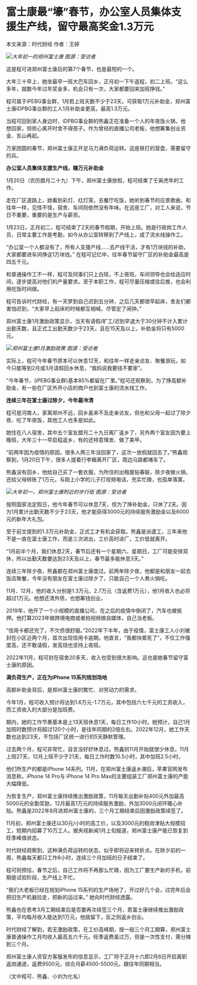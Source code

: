 # 富士康最“壕”春节，办公室人员集体支援生产线，留守最高奖金1.3万元

本文来源：时代财经 作者：王婷

![](https://inews.gtimg.com/newsapp_bt/0/15623840286/1000)_大年初一的郑州富士康 图源：受访者_

这是程可进郑州富士康后的第7个春节，也是最短的一个。

大年三十早上，她坐最早一班大巴车回乡，正月初一下午返程，初二上班。“这么多年，就数今年过年奖金多，机会只有一次，大家都要回来加班挣钱。”

程可属于iPEBG事业群，1月若上班天数不少于23天，可获取1万元补助金，郑州富士康iDPBG事业群的工人1月补助金更高，最高1.3万元。

当程可回到家人身边时，iDPBG事业群的熊鑫正在准备一个人的年夜饭火锅，他想回家，但担心离开时舍不得孩子。作为曾经的直播公司老板，他想筹集创业资金、东山再起。

万家团圆的春节，郑州富士康正开足马力满负荷运转。这座铁打的营盘，需要留守的兵。

**办公室人员集体支援生产线，赚万元补助金**

1月20日（农历腊月二十九）下午，郑州富士康放假，程可结束了壬寅虎年的工作。

走在厂区道路上，她看到彩灯、红灯笼，去餐厅吃饭，她听到春节的应景歌曲，和往年一样，见怪不怪，宿舍、车间则依然没有年味。在这座工厂，对工人来说，节日不重要，重要的是生产与薪资。

1月23日，正月初二，程可结束了2天的春节假期，开始上班。她是行政岗工作人员，日常主要工作是考勤，如今从办公室转移到了产线上，成了流水线操作工。

“办公室一个人都没有了，所有人支援产线……去产线干活，才有1万块钱的补助，大家都要进车间挣这1万块钱。”
在程可记忆中，往年春节留守厂区的补助金最高是四五千元。

和普通操作工不一样，程可及同事们只上白班，不上夜班，车间领导也会给适应时间，逐步提高对他们的产量要求。至于本职工作，程可尽量压缩或往后推，也会利用吃饭时间做。

程可告诉时代财经，有一天梦到自己迟到五分钟，之后几天都很早起床，舍友们都害怕迟到，“大家早上起床的时候都互相喊，尽管定了闹钟。”

郑州富士康1月激励政策显示，当天有请假/旷工/迟到早退大于30分钟不计入累计出勤天数，且正式工出勤天数少于23天，且在15天及以上，补助金将只有5000元。

![](https://inews.gtimg.com/newsapp_bt/0/15623840288/1000)_郑州富士康1月激励政策 图源：受访者_

实际上，程可今年春节原本可以休息12天，和往年一样走亲访友、聚餐游玩，如今只能等到2月或3月请假回乡休息，“我妈说我要钱不要家”。

“今年春节，(iPEBG事业群)基本85%都留在厂里。”程可还观察到，为了挣高额补助金，有一些在厂区外开小店的商户也到富士康的流水线工作。

**连续三年在富士康过除夕，今年最冷清**

程可是河南人，家离郑州不远，回乡虽来不及走亲访友，但也和父母一起过了除夕夜、吃了年夜饭，其他工人也多是如此。

她住在八人宿舍，其中五个室友腊月二十九日离厂返乡了，另外两个室友因为要上晚班，大年三十一早启程返乡，有的还特意理发、做了美甲。

“前两年因为疫情的原因，很多人两三年没回家了，这次一放假就回去了。”熊鑫观察到，1月20日下午，很多人提着行李箱离开厂区，周边马路都堵车了。

熊鑫没有回乡，他给自己买了一套衣服，为所住的出租屋贴春联，除夕夜做火锅，还给父母转账了1万元，与刚上小学的儿子打视频电话，充实忙碌，也孤单落寞。

![](https://inews.gtimg.com/newsapp_bt/0/15623840291/1000)_大年初一，郑州富士康附近的步行街
图源：受访者_

按照国家法定假日，他今年春节可以休息7天，但为了挣补助金，只休了2天。因为1月累计出勤天数不少于23天，他才能获得3000元的持续服务激励金以及6000元的新年大礼包。

至于前文提到的1.3万元补助金，正式工才有机会获取。熊鑫是派遣工，三年来他不是一直在富士康工作，而是三次进出，工价高时进厂，工价低就离开。

“1月前半个月，我们休息2天，春节后还有一个星期六、星期日，工厂可能安排双休，所以出勤天数要达到23天及以上，春节最多能休息3天。”

连续三年除夕夜，熊鑫都在郑州富士康度过。前两年除夕夜，他都是和朋友一起去饭店聚餐，今年没有朋友在富士康过除夕了，只能自己一个人煮火锅吃。

11月、12月，他的收入分别是1.3万元、2.7万元（含返费1万元），他1月收入也必将超过1万元。他想还清外债，也想筹钱创业。

2019年，他开了一个小规模的直播公司，在之后的疫情中倒闭了，汽车也被抵押。他打算2023年做跨境电商或者拍视频做自媒体，自己当老板。

“信用卡都还完了，不欠债很舒服。”2022年下半年，由于疫情，富士康工人小刘被封在小区近两个月，首次出现信用卡逾期。他直言，“我都快累死了”，不仅工作强度高，还不敢请假，发高烧也坚持上夜班。

2022年11月，程可封在宿舍20多天，收入也受到很大影响。这也是她春节留守富士康的原因。

**满负荷生产，正在为iPhone 15系列规划场地**

高额补助金背后，是郑州富士康的繁忙、对劳动力的需求。

今年1月，程可收入预计将达到1.6万元-1.7万元，其中包括六七千元的工资收入，而工资收入的大部分是加班费。

期内，她的工作节奏基本是上13天班休息1天，每日工作10小时。她预计，自己1月加班时数预计将超过120个小时，是往年同期的2倍左右。2022年12月，她工作天数也达到23天，不包括厂区统一进行的5天静默管理。

过去两个月，程可非常忙，自言没好好休息过。熊鑫则11月开始就很少休息，11月上班27天，12月上班不少于21天，每日工作时数10.5小时，其中加班2.5小时。

他们所生产的都是iPhone 14系列。11月，在郑州富士康返乡潮后，苹果官网发布消息称，iPhone 14 Pro与 iPhone 14 Pro
Max的主要组装工厂郑州富士康的产能大幅降低。

为恢复生产，郑州富士康持续推出激励政策，11月每天出勤补贴400元外加最高5000元的全勤奖励，12月最高1万元的持续服务激励，外加3000元闭环暖心补贴。熊鑫是2022年8月进郑州富士康的，三个月工期结束后因激励政策续签了。

11月初，郑州富士康还以30元/小时的高工价，以及3000元的稳岗津贴大规模招工，短期内招募了10万工人。据央视新闻1月上旬报道，郑州富士康产能已恢复到旺季峰值状态。

时代财经观察到，这种满负荷运转的状态，似乎即将迎来转折点。在除夕前的一周，熊鑫每天都只工作8小时，连续三个月加班的日子结束了。

程可则预估，春节之后，自己工作将不再那么忙碌，因为工厂要生产新的手机，前期是试验阶段，生产线上不忙。

“我们大老板已经在规划iPhone 15系列的生产场地了，开过好几个会，过完年后会把旧生产机器拉走，把新的运过来。” 她向时代财经透露。

熊鑫也在思考3月工期结束后是否要再次续签三个月，若富士康继续推出激励政策，平均每月收入能达到1万元，他就留下，反之则返乡创业。

时代财经了解到，若无激励政策，在工价高峰期，按一般三个月工期算，郑州富士康普通操作工月均收入最高五六千元。旺季返费虽过万，但是一次性支付，需分摊到三个月。

郑州富士康人资官方客服发布的信息显示，工厂将于正月十六即2月6日开启离职返岗通道，返费9500元，综合月薪4500-5500元，跟往年同期相当。

（文中程可、熊鑫、小刘为化名）

